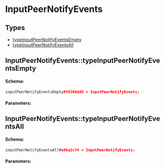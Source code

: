 # InputPeerNotifyEvents

## Types

* [typeInputPeerNotifyEventsEmpty](#inputpeernotifyeventstypeinputpeernotifyeventsempty)
* [typeInputPeerNotifyEventsAll](#inputpeernotifyeventstypeinputpeernotifyeventsall)

## InputPeerNotifyEvents::typeInputPeerNotifyEventsEmpty

#### Schema:

```c++
inputPeerNotifyEventsEmpty#f03064d8 = InputPeerNotifyEvents;
```

#### Parameters:


## InputPeerNotifyEvents::typeInputPeerNotifyEventsAll

#### Schema:

```c++
inputPeerNotifyEventsAll#e86a2c74 = InputPeerNotifyEvents;
```

#### Parameters:


